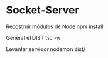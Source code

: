 # Socket-Server

Recostruir módulos de Node
npm install

General el DIST
tsc -w

Levantar servidor
nodemon dist/